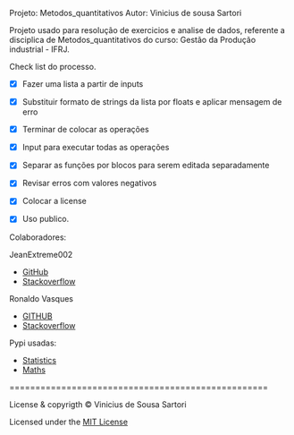 
Projeto: Metodos_quantitativos
Autor: Vinicius de sousa Sartori

Projeto usado para resolução de exercicios e analise de dados,
referente a disciplica de Metodos_quantitativos do curso:
Gestão da Produção industrial - IFRJ.


Check list do processo. 

- [x]  Fazer uma lista a partir de inputs
- [x]  Substituir formato de strings da lista por floats e aplicar mensagem de erro 
- [x]  Terminar de colocar as operações
- [x]  Input para executar todas as operações
- [x]  Separar as funções por blocos para serem editada separadamente
- [x]  Revisar erros com valores negativos
- [x]  Colocar a license
- [x]  Uso publico.


Colaboradores:

JeanExtreme002 

- [GitHub](https://github.com/JeanExtreme002)
- [Stackoverflow](https://pt.stackoverflow.com/users/157404/jeanextreme002)

Ronaldo Vasques

- [GITHUB](https://github.com/RonaldoVasques)
- [Stackoverflow](https://pt.stackoverflow.com/users/137387/augusto-vasques)

Pypi usadas:

- [Statistics](https://pypi.org/project/statistics/)
- [Maths](https://pypi.org/project/maths/)

==================================================

License & copyrigth © Vinicius de Sousa Sartori	

Licensed under the [MIT License](https://github.com/VsSarto/become_programmer/blob/master/projects/LICENSE)
